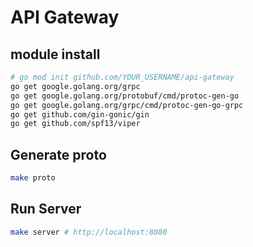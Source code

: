 # API Gateway

## module install

```sh
# go mod init github.com/YOUR_USERNAME/api-gateway
go get google.golang.org/grpc
go get google.golang.org/protobuf/cmd/protoc-gen-go
go get google.golang.org/grpc/cmd/protoc-gen-go-grpc
go get github.com/gin-gonic/gin
go get github.com/spf13/viper
```

## Generate proto

```sh
make proto
```

## Run Server

```sh
make server # http://localhost:8080
```
